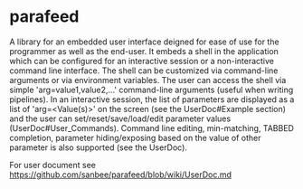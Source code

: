 # parafeed
A library for an embedded user interface deigned for ease of use for the programmer as well as the end-user. It embeds a shell in the application which can be configured for an interactive session or a non-interactive command line interface. The shell can be customized via command-line arguments or via environment variables. The user can access the shell via simple 'arg=value1,value2,...' command-line arguments (useful when writing pipelines). In an interactive session, the list of parameters are displayed as a list of 'arg=<Value(s)>' on the screen (see the UserDoc#Example section) and the user can set/reset/save/load/edit parameter values (UserDoc#User_Commands). Command line editing, min-matching, TABBED completion, parameter hiding/exposing based on the value of other parameter is also supported (see the UserDoc). 

For user document see https://github.com/sanbee/parafeed/blob/wiki/UserDoc.md
